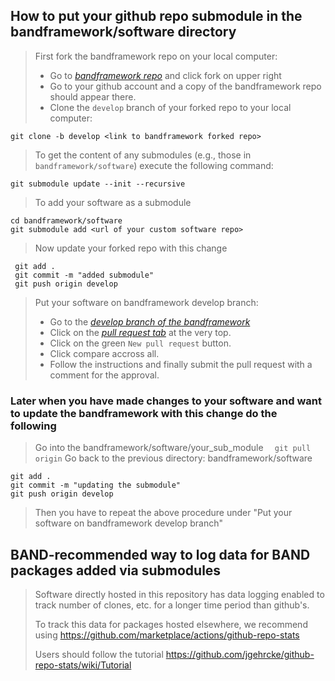 ## How to put your github repo submodule in the bandframework/software directory

> First fork the bandframework repo on your local computer:
> - Go to *[bandframework repo](https://github.com/bandframework/bandframework/)* and click fork on upper right
> - Go to your github account and a copy of the bandframework repo should appear there.
> - Clone the `develop` branch of your forked repo to your local computer:

`git clone -b develop <link to bandframework forked repo>`

> To get the content of any submodules (e.g., those in `bandframework/software`) execute the following command:

`git submodule update --init --recursive`

> To add your software as a submodule

```
cd bandframework/software
git submodule add <url of your custom software repo>
  ```


> Now update your forked repo with this change
 ```
  git add .
  git commit -m "added submodule"
  git push origin develop
```

> Put your software on bandframework develop branch:
>- Go to the *[develop branch of the bandframework](https://github.com/bandframework/bandframework/tree/develop)*
>- Click on the *[pull request tab](https://github.com/bandframework/bandframework/pulls)* at the very top.
>- Click on the green `New pull request` button.
>- Click compare accross all.
>- Follow the instructions and finally submit the pull request with a comment for the approval. 

### Later when you have made changes to your software and want to update the bandframework with this change do the following

> Go into the bandframework/software/your_sub_module
`  git pull origin`
> Go back to the previous directory: bandframework/software
 ```
 git add .
 git commit -m "updating the submodule"
 git push origin develop
 ```
 > Then you have to repeat the above procedure under "Put your software on bandframework develop branch"

## BAND-recommended way to log data for BAND packages added via submodules

> Software directly hosted in this repository has data logging enabled to track number of clones, etc.
> for a longer time period than github's.
>
> To track this data for packages hosted elsewhere, we recommend using https://github.com/marketplace/actions/github-repo-stats
>
>  Users should follow the tutorial https://github.com/jgehrcke/github-repo-stats/wiki/Tutorial
